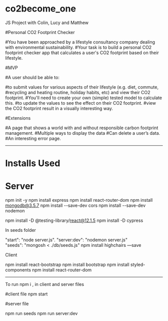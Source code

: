# co2become_one
JS Project with Colin, Lucy and Matthew

#Personal CO2 Footprint Checker

#You have been approached by a lifestyle consultancy company dealing with environmental sustainability. 
#Your task is to build a personal CO2 footprint checker app that calculates a user's CO2 footprint based on their lifestyle.

#MVP

#A user should be able to:

#to submit values for various aspects of their lifestyle (e.g. diet, commute, 
#recycling and heating routine, holiday habits, etc) and view their CO2 footprint. 
#You'll need to create your own (simple) tested model to calculate this.
#to update the values to see the effect on their CO2 footprint.
#view the CO2 footprint result in a visually interesting way.

#Extensions

#A page that shows a world with and without responsible carbon footprint management.
#Multiple ways to display the data
#Can delete a user’s data.
#An interesting error page.

------------------------------------------------------------

# Installs Used

# Server

 npm init -y
 npm install express
 npm install react-router-dom
 npm install mongodb@3.5.7
 npm install --save-dev cors
 npm install --save-dev nodemon

 npm install -D @testing-library/react@12.1.5
 npm install -D cypress

 In seeds folder

 "start": "node server.js". 
 "server:dev": "nodemon server.js"	
 "seeds": "mongosh < ./db/seeds.js"
 npm install highchairs —save


 Client

 npm install react-bootstrap 
 npm install bootstrap 
 npm install styled-components
 npm install react-router-dom

-----------------------------------------------------

 To run 
 npm i , in client and server files 

 #client file
 npm start 

 #server file

 npm run seeds 
 npm run server:dev
